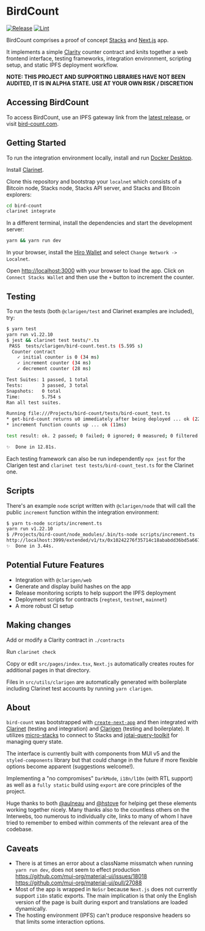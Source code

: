 # BirdCount

[![Release](https://github.com/aviculturist/bird-count//actions/workflows/release.yaml/badge.svg)](https://github.com/aviculturist/bird-count//actions/workflows/release.yamlrelease.yaml)
[![Lint](https://github.com/aviculturist/bird-count/actions/workflows/lint.yml/badge.svg)](https://github.com/aviculturist/bird-count/actions/workflows/lint.yml)

BirdCount comprises a proof of concept [Stacks](https://stacks.co) and [Next.js](https://nextjs.org/) app.

It implements a simple [Clarity](https://clarity-lang.org/) counter contract and knits together a web frontend interface, testing frameworks, integration environment, scripting setup, and static IPFS deployment workflow.

**NOTE: THIS PROJECT AND SUPPORTING LIBRARIES HAVE NOT BEEN AUDITED, IT IS IN ALPHA STATE. USE AT YOUR OWN RISK / DISCRETION**  

## Accessing BirdCount

To access BirdCount, use an IPFS gateway link from the
[latest release](https://github.com/aviculturist/bird-count/releases/latest),
or visit [bird-count.com](https://bird-count.com).

## Getting Started

To run the integration environment locally, install and run [Docker Desktop](https://www.docker.com/products/docker-desktop).

Install [Clarinet](https://github.com/hirosystems/clarinet).

Clone this repository and bootstrap your `localnet` which consists of a Bitcoin node, Stacks node, Stacks API server, and Stacks and Bitcoin explorers:

```bash
cd bird-count
clarinet integrate
```

In a different terminal, install the dependencies and start the development server:

```bash
yarn && yarn run dev
```

In your browser, install the [Hiro Wallet](https://www.hiro.so/wallet/install-web) and select `Change Network -> Localnet`.

Open [http://localhost:3000](http://localhost:3000) with your browser to load the app. Click on `Connect Stacks Wallet` and then use the `+` button to increment the counter.

## Testing

To run the tests (both `@clarigen/test` and Clarinet examples are included), try:

```bash
$ yarn test
yarn run v1.22.10
$ jest && clarinet test tests/*.ts
 PASS  tests/clarigen/bird-count.test.ts (5.595 s)
  Counter contract
    ✓ initial counter is 0 (34 ms)
    ✓ increment counter (34 ms)
    ✓ decrement counter (28 ms)

Test Suites: 1 passed, 1 total
Tests:       3 passed, 3 total
Snapshots:   0 total
Time:        5.754 s
Ran all test suites.

Running file:///Projects/bird-count/tests/bird-count_test.ts
* get-bird-count returns u0 immediately after being deployed ... ok (22ms)
* increment function counts up ... ok (11ms)

test result: ok. 2 passed; 0 failed; 0 ignored; 0 measured; 0 filtered out (808ms)

✨  Done in 12.81s.
```

Each testing framework can also be run independently `npx jest` for the Clarigen test and `clarinet test tests/bird-count_test.ts` for the Clarinet one.

## Scripts

There's an example `node` script written with `@clarigen/node` that will call the public `increment` function within the integration environment:

```bash
$ yarn ts-node scripts/increment.ts
yarn run v1.22.10
$ /Projects/bird-count/node_modules/.bin/ts-node scripts/increment.ts
http://localhost:3999/extended/v1/tx/0x10242276f35714c18ababdd36bd5a667383f4d820bdbeeb65c649808c82d74e7
✨  Done in 3.44s.
```

## Potential Future Features

* Integration with `@clarigen/web`
* Generate and display build hashes on the app
* Release monitoring scripts to help support the IPFS deployment
* Deployment scripts for contracts (`regtest`, `testnet`, `mainnet`)
* A more robust CI setup

## Making changes

Add or modify a Clarity contract in `./contracts`

Run `clarinet check`

Copy or edit `src/pages/index.tsx`, `Next.js` automatically creates routes for additional pages in that directory.

Files in `src/utils/clarigen` are automatically generated with boilerplate including Clarinet test accounts by running `yarn clarigen`.

## About

`bird-count` was bootstrapped with [`create-next-app`](https://github.com/vercel/next.js/tree/canary/packages/create-next-app) and then integrated with [Clarinet](https://github.com/hirosystems/clarinet) (testing and integration) and [Clarigen](https://github.com/obylabs/clarigen) (testing and boilerplate). It utilizes [micro-stacks](https://github.com/fungible-systems/micro-stacks/) to connect to Stacks and [jotai-query-toolkit](https://github.com/fungible-systems/jotai-query-toolkit) for managing query state.

The interface is currently built with components from MUI v5 and the `styled-components` library but that could change in the future if more flexible options become apparent (suggestions welcome!). 

Implementing a "no compromises" `DarkMode`, `i18n/l10n` (with RTL support) as well as a `fully static` build using `export` are core principles of the project.

Huge thanks to both [@aulneau](https://github.com/aulneau) and [@hstove](https://github.com/hstove) for helping get these elements working together nicely. Many thanks also to the countless others on the Interwebs, too numerous to individually cite, links to many of whom I have tried to remember to embed within comments of the relevant area of the codebase.

## Caveats

- There is at times an error about a className missmatch when running `yarn run dev`, does not seem to effect production
  https://github.com/mui-org/material-ui/issues/18018
  https://github.com/mui-org/material-ui/pull/27088
- Most of the app is wrapped in `NoSsr` because `Next.js` does not currently support `i18n` static exports. The main implication is that only the English version of the page is built during export and translations are loaded dynamically.
- The hosting environment (IPFS) can't produce responsive headers so that limits some interaction options.

